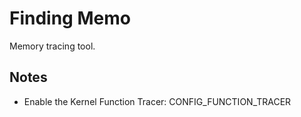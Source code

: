 # Finding Memo

Memory tracing tool.

## Notes

* Enable the Kernel Function Tracer: CONFIG_FUNCTION_TRACER
